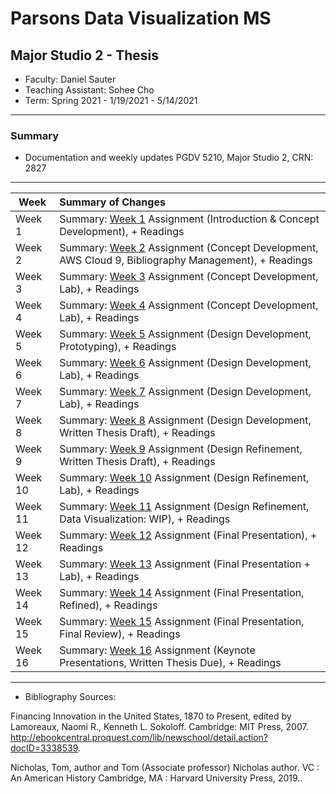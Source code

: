 # Parsons Data Visualization MS 
## Major Studio 2 - Thesis
* Faculty: Daniel Sauter    
* Teaching Assistant: Sohee Cho
* Term: Spring 2021 - 1/19/2021 - 5/14/2021
---
### Summary 
* Documentation and weekly updates PGDV 5210, Major Studio 2, CRN: 2827
---
| Week          | Summary of Changes|   
| ------------- |:----------------- | 
| Week 1        | Summary: [Week 1](https://github.com/leeallennyc/thesis/tree/main/assignments/week1) Assignment (Introduction & Concept Development), + Readings| 
| Week 2        | Summary: [Week 2](https://github.com/leeallennyc/thesis/tree/main/assignments/week2) Assignment (Concept Development, AWS Cloud 9, Bibliography Management), + Readings|   
| Week 3        | Summary: [Week 3](https://github.com/leeallennyc/thesis/tree/main/assignments/week3) Assignment (Concept Development, Lab), + Readings|  
| Week 4        | Summary: [Week 4](https://github.com/leeallennyc/thesis/tree/main/assignments/week4) Assignment (Concept Development, Lab), + Readings|
| Week 5        | Summary: [Week 5](https://github.com/leeallennyc/thesis/tree/main/assignments/week5) Assignment (Design Development, Prototyping), + Readings|   
| Week 6        | Summary: [Week 6](https://github.com/leeallennyc/thesis/tree/main/assignments/week6) Assignment (Design Development, Lab), + Readings|          
| Week 7        | Summary: [Week 7](https://github.com/leeallennyc/thesis/tree/main/assignments/week7) Assignment (Design Development, Lab), + Readings| 
| Week 8        | Summary: [Week 8](https://github.com/leeallennyc/thesis/tree/main/assignments/week8) Assignment (Design Development, Written Thesis Draft), + Readings|       
| Week 9        | Summary: [Week 9](https://github.com/leeallennyc/thesis/tree/main/assignments/week9) Assignment (Design Refinement, Written Thesis Draft), + Readings|      
| Week 10       | Summary: [Week 10](https://github.com/leeallennyc/thesis/tree/main/assignments/week10) Assignment (Design Refinement, Lab), + Readings| 
| Week 11       | Summary: [Week 11](https://github.com/leeallennyc/thesis/tree/main/assignments/week11) Assignment (Design Refinement, Data Visualization: WIP), + Readings|   
| Week 12       | Summary: [Week 12](https://github.com/leeallennyc/thesis/tree/main/assignments/week12) Assignment (Final Presentation), + Readings|
| Week 13        | Summary: [Week 13](https://github.com/leeallennyc/thesis/tree/main/assignments/week13) Assignment (Final Presentation + Lab), + Readings|       
| Week 14       | Summary: [Week 14](https://github.com/leeallennyc/thesis/tree/main/assignments/week14) Assignment (Final Presentation, Refined), + Readings|      
| Week 15       | Summary: [Week 15](https://github.com/leeallennyc/thesis/tree/main/assignments/week15) Assignment (Final Presentation, Final Review), + Readings| 
| Week 16       | Summary: [Week 16](https://github.com/leeallennyc/thesis/tree/main/assignments/week16) Assignment (Keynote Presentations, Written Thesis Due), + Readings|   

---
* Bibliography Sources:

Financing Innovation in the United States, 1870 to Present, edited by Lamoreaux, Naomi R., Kenneth L. Sokoloff. Cambridge: MIT Press, 2007. http://ebookcentral.proquest.com/lib/newschool/detail.action?docID=3338539.

Nicholas, Tom, author and Tom (Associate professor) Nicholas author. VC : An American History Cambridge, MA : Harvard University Press, 2019..